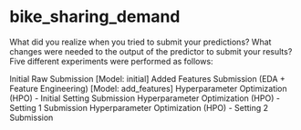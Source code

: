 # bike_sharing_demand

What did you realize when you tried to submit your predictions? What changes were needed to the output of the predictor to submit your results?
Five different experiments were performed as follows:

Initial Raw Submission [Model: initial]
Added Features Submission (EDA + Feature Engineering) [Model: add_features]
Hyperparameter Optimization (HPO) - Initial Setting Submission
Hyperparameter Optimization (HPO) - Setting 1 Submission
Hyperparameter Optimization (HPO) - Setting 2 Submission
